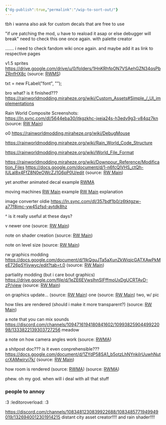 ```yaml
---
{"dg-publish":true,"permalink":"/wip-to-sort-out/"}
---
```



tbh i wanna also ask for custom decals that are free to use

"if ure patching the mod, u have to reaload it asap or else debugger will break"
need to check this one once again. with palette creator

....... i need to check fandom wiki once again.
and maybe add it as link to respective pages


v1.5 sprites
https://drive.google.com/drive/u/0/folders/1HnKRhfpON7VSAehGZN34qsPbZRnfHX8c
(source: [RWMS](https://discord.com/channels/1237826015829557400/1237868553450029208/1274203573994913945))

txt = new FLabel("font", "");

bro what? is it finished???
https://rainworldmodding.miraheze.org/wiki/Custom_Assets#Simple_/_UI_implementations

Rain World Composite Screenshots:
https://ln.sync.com/dl/5644eba30/jtkgzkhc-jxeja24s-h3edv9g3-v84qz7kn
(source: [RW Main](https://discord.com/channels/291184728944410624/296133304632213504/518599984258613248))

o0
https://rainworldmodding.miraheze.org/wiki/DebugMouse


https://rainworldmodding.miraheze.org/wiki/Rain_World_Code_Structure

https://rainworldmodding.miraheze.org/wiki/World_File_Format

https://rainworldmodding.miraheze.org/wiki/Downpour_Reference/Modification_Files 
https://docs.google.com/document/d/1-n6fcQlVHS_ctQh-lULal8x4FfZ8N0eOWcZJ1G6pP0U/edit
(source: [RW Main](https://discord.com/channels/291184728944410624/431534164932689921/1273601361870721094))


yet another animated decal example
[RWMA](https://discord.com/channels/1083481230839922688/1083484064549437470/1224797331799670844)

moving machines
[RW Main](https://discord.com/channels/291184728944410624/481900360324218880/1052390965463240704) example
[RW Main](https://discord.com/channels/291184728944410624/305139167300550666/1052407335471038475) explanation


image converter
oldie
https://ln.sync.com/dl/357bdf1b0/z6tktgzw-a77f8imc-yw45zfsd-aytdk8hz

^ is it really useful at these days?

v newer one
(source: [RW Main](https://discord.com/channels/291184728944410624/431534164932689921/772724366017691648))



note on shader creation
(source: [RW Main](https://discord.com/channels/1237826015829557400/1237868501960491141/1331819627981963326))

note on level size
(source: [RW Main](https://discord.com/channels/291184728944410624/431534164932689921/518874593621049344))

rw graphics modding
https://docs.google.com/document/d/1IkQguJTa5aXunZkWiqjcGATXAwPkMeE726pSYiiywyc/edit?tab=t.0
(source: [RW Main](https://discord.com/channels/291184728944410624/431534164932689921/469157856852049931))

partiality modding (but i care bout graphics)
https://drive.google.com/file/d/1eZE6EVwslhnSIFffmoUxDgUCRTAvD-zP/view
(source: [RW Main](https://discord.com/channels/291184728944410624/481900360324218880/721332622034206761))

on graphics update...
(source: [RW Main](https://discord.com/channels/291184728944410624/305139167300550666/1194317180137902162)) one
(source: [RW Main](https://discord.com/channels/291184728944410624/305139167300550666/1090446015842222142)) two, w/ pic


how tiles are rendered (should i make it more transparent?)
(source: [RW Main](https://discord.com/channels/291184728944410624/305139167300550666/838172761549045761))

a note that you can mix sounds
https://discord.com/channels/1094716194180841602/1099382590449922098/1333822139303727256 meadow

a note on how camera angles work
(source: [RWMA](https://discord.com/channels/1083481230839922688/1083483045329375393/1241503171218505788))

a shitpost doc??? is it even conprehensible???
https://docs.google.com/document/d/1ZYdP58SA1_b5otzLhNYnkilrUuwhNutcrXAMwjryj7k/
(source: [RW Main](https://discord.com/channels/291184728944410624/965639206561009664/1309660909739708437))

how room is rendered
(source: [RWMA](https://discord.com/channels/1083481230839922688/1083484064549437470/1306379121911136380))
(source: [RWMA](https://discord.com/channels/1083481230839922688/1083484064549437470/1294397902231179418))


phew. oh my god.
when will i deal with all that stuff


### people to annoy
:3 :leditoroverload: :3

https://discord.com/channels/1083481230839922688/1083485771949949019/1326940012301914215
distant city asset creator!!!!
and rain shader!!!!